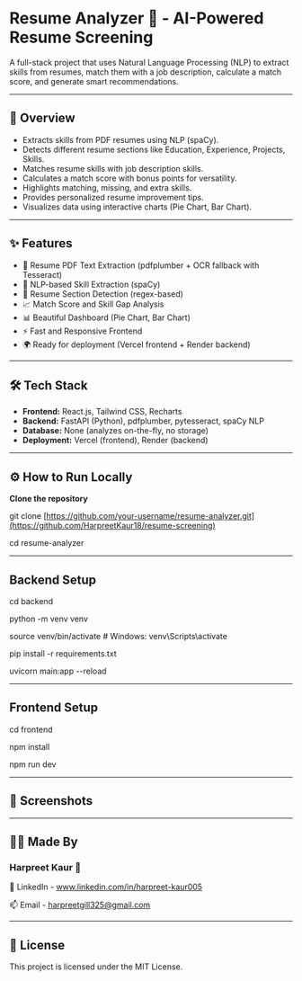 # Resume Analyzer 📝 - AI-Powered Resume Screening

A full-stack project that uses Natural Language Processing (NLP) to extract skills from resumes, match them with a job description, calculate a match score, and generate smart recommendations.

---

## 🚀 Overview

- Extracts skills from PDF resumes using NLP (spaCy).
- Detects different resume sections like Education, Experience, Projects, Skills.
- Matches resume skills with job description skills.
- Calculates a match score with bonus points for versatility.
- Highlights matching, missing, and extra skills.
- Provides personalized resume improvement tips.
- Visualizes data using interactive charts (Pie Chart, Bar Chart).

---

## ✨ Features

- 📄 Resume PDF Text Extraction (pdfplumber + OCR fallback with Tesseract)
- 🤖 NLP-based Skill Extraction (spaCy)
- 📑 Resume Section Detection (regex-based)
- 📈 Match Score and Skill Gap Analysis
- 📊 Beautiful Dashboard (Pie Chart, Bar Chart)
- ⚡ Fast and Responsive Frontend
- 🌍 Ready for deployment (Vercel frontend + Render backend)

---

## 🛠 Tech Stack

- **Frontend:** React.js, Tailwind CSS, Recharts
- **Backend:** FastAPI (Python), pdfplumber, pytesseract, spaCy NLP
- **Database:** None (analyzes on-the-fly, no storage)
- **Deployment:** Vercel (frontend), Render (backend)

---

## ⚙️ How to Run Locally

**Clone the repository**

git clone [https://github.com/your-username/resume-analyzer.git](https://github.com/HarpreetKaur18/resume-screening)

cd resume-analyzer

---

## Backend Setup

cd backend

python -m venv venv

source venv/bin/activate  # Windows: venv\Scripts\activate

pip install -r requirements.txt

uvicorn main:app --reload

---

## Frontend Setup

cd frontend

npm install

npm run dev

---

## 📸 Screenshots

---

## 🙋‍♀️ Made By

### Harpreet Kaur 💜

🔗 LinkedIn - www.linkedin.com/in/harpreet-kaur005

📫 Email - harpreetgill325@gmail.com

---

## 📄 License

This project is licensed under the MIT License.
